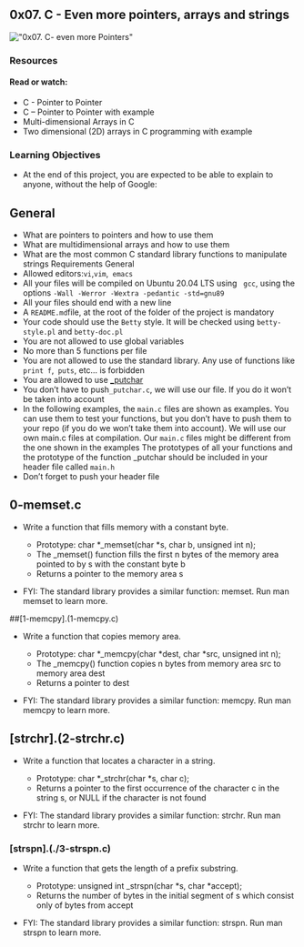 ## 0x07. C - Even more pointers, arrays and strings
!["0x07. C- even more Pointers"](https://s3.amazonaws.com/intranet-projects-files/holbertonschool-low_level_programming/218/58fe6b229144b7fe5ebe88afe9ff5cabe2dd0863e1e79b2d02b4103c30b465dd.jpg)
### Resources
#### Read or watch:

* C - Pointer to Pointer
* C – Pointer to Pointer with example
* Multi-dimensional Arrays in C
* Two dimensional (2D) arrays in C programming with example
### Learning Objectives
* At the end of this project, you are expected to be able to explain to anyone, without the help of Google:

## General
* What are pointers to pointers and how to use them
* What are multidimensional arrays and how to use them
* What are the most common C standard library functions to manipulate strings
Requirements
General
* Allowed editors:``` vi ```,``` vim ```,``` emacs```
* All your files will be compiled on Ubuntu 20.04 LTS using ``` gcc```, using the options ```-Wall -Werror -Wextra -pedantic -std=gnu89 ```
* All your files should end with a new line
* A ``` README.md ```file, at the root of the folder of the project is mandatory
* Your code should use the ```Betty``` style. It will be checked using ``` betty-style.pl ``` and ``` betty-doc.pl ```
* You are not allowed to use global variables
* No more than 5 functions per file
* You are not allowed to use the standard library. Any use of functions like``` print f```,```  puts ```, etc… is forbidden
* You are allowed to use [_putchar](https://github.com/holbertonschool/_putchar.c/blob/master/_putchar.c)
* You don’t have to push``` _putchar.c ```, we will use our file. If you do it won’t be taken into account
* In the following examples, the ``` main.c ``` files are shown as examples. You can use them to test your functions, but you don’t have to push them to your repo (if you do we won’t take them into account). We will use our own main.c files at compilation. Our ``` main.c ``` files might be different from the one shown in the examples
The prototypes of all your functions and the prototype of the function _putchar should be included in your header file called ``` main.h ```
* Don’t forget to push your header file
## 0-memset.c

* Write a function that fills memory with a constant byte.

	- Prototype: char *_memset(char *s, char b, unsigned int n);
	- The _memset() function fills the first n bytes of the memory area pointed to by s with the constant byte b
	- Returns a pointer to the memory area s
* FYI: The standard library provides a similar function: memset. Run man memset to learn more.

##[1-memcpy].(1-memcpy.c)
* Write a function that copies memory area.

	- Prototype: char *_memcpy(char *dest, char *src, unsigned int n);
	- The _memcpy() function copies n bytes from memory area src to memory area dest
	- Returns a pointer to dest
* FYI: The standard library provides a similar function: memcpy. Run man memcpy to learn more.
## [strchr].(2-strchr.c)
* Write a function that locates a character in a string.

	- Prototype: char *_strchr(char *s, char c);
	- Returns a pointer to the first occurrence of the character c in the string s, or NULL if the character is not found
* FYI: The standard library provides a similar function: strchr. Run man strchr to learn more.

### [strspn].(./3-strspn.c)

* Write a function that gets the length of a prefix substring.

	- Prototype: unsigned int _strspn(char *s, char *accept);
	- Returns the number of bytes in the initial segment of s which consist only of bytes from accept
* FYI: The standard library provides a similar function: strspn. Run man strspn to learn more.
